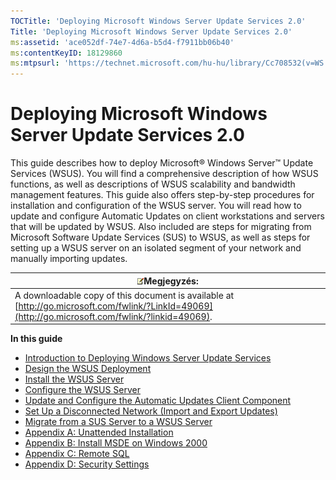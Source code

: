 ```yaml
---
TOCTitle: 'Deploying Microsoft Windows Server Update Services 2.0'
Title: 'Deploying Microsoft Windows Server Update Services 2.0'
ms:assetid: 'ace052df-74e7-4d6a-b5d4-f7911bb06b40'
ms:contentKeyID: 18129860
ms:mtpsurl: 'https://technet.microsoft.com/hu-hu/library/Cc708532(v=WS.10)'
---
```


Deploying Microsoft Windows Server Update Services 2.0
======================================================

This guide describes how to deploy Microsoft® Windows Server™ Update Services (WSUS). You will find a comprehensive description of how WSUS functions, as well as descriptions of WSUS scalability and bandwidth management features. This guide also offers step-by-step procedures for installation and configuration of the WSUS server. You will read how to update and configure Automatic Updates on client workstations and servers that will be updated by WSUS. Also included are steps for migrating from Microsoft Software Update Services (SUS) to WSUS, as well as steps for setting up a WSUS server on an isolated segment of your network and manually importing updates.

| ![](images/Cc708532.note(WS.10).gif)Megjegyzés:                                                                       |
|----------------------------------------------------------------------------------------------------------------------------------------------------|
| A downloadable copy of this document is available at [http://go.microsoft.com/fwlink/?LinkId=49069](http://go.microsoft.com/fwlink/?linkid=49069). |

**In this guide**

-   [Introduction to Deploying Windows Server Update Services](https://technet.microsoft.com/751a1b0b-1da5-48b2-89e2-c39166bd33c5)
-   [Design the WSUS Deployment](https://technet.microsoft.com/2877be79-b5d6-483c-8eb6-045afe96c7d2)
-   [Install the WSUS Server](https://technet.microsoft.com/9d55bda5-9eb9-46d2-a204-62034936eb13)
-   [Configure the WSUS Server](https://technet.microsoft.com/722ca089-3523-48df-b1f8-1163ba30f1cf)
-   [Update and Configure the Automatic Updates Client Component](https://technet.microsoft.com/08ede2e2-efa8-4e49-80b9-0fe20bcda2a7)
-   [Set Up a Disconnected Network (Import and Export Updates)](https://technet.microsoft.com/4696c613-66f3-483d-8ea9-66bcca74730e)
-   [Migrate from a SUS Server to a WSUS Server](https://technet.microsoft.com/5017f775-c9b1-4b33-879f-a14056c6a01c)
-   [Appendix A: Unattended Installation](https://technet.microsoft.com/3e8fcb38-d5a9-4285-baa2-23323a384cb1)
-   [Appendix B: Install MSDE on Windows 2000](https://technet.microsoft.com/453401df-9a3a-421c-9857-680902e6a10b)
-   [Appendix C: Remote SQL](https://technet.microsoft.com/9e01d057-6b39-4eb7-b151-dff7ad0cd638)
-   [Appendix D: Security Settings](https://technet.microsoft.com/d4a3c3be-a76c-437e-8ae0-b96aff64df13)
